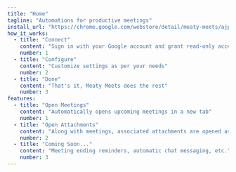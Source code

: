 ```yaml
---
title: "Home"
tagline: "Automations for productive meetings"
install_url: "https://chrome.google.com/webstore/detail/meaty-meets/ajpohkekgaabafinjmabdmnmkddjfpin"
how_it_works:
  - title: "Connect"
    content: "Sign in with your Google account and grant read-only access to your calendar"
    number: 1
  - title: "Configure"
    content: "Customize settings as per your needs"
    number: 2
  - title: "Done"
    content: "That's it, Meaty Meets does the rest"
    number: 3
features:
  - title: "Open Meetings"
    content: "Automatically opens upcoming meetings in a new tab"
    number: 1
  - title: "Open Attachments"
    content: "Along with meetings, associated attachments are opened as well"
    number: 2
  - title: "Coming Soon..."
    content: "Meeting ending reminders, automatic chat messaging, etc."
    number: 3
---
```

